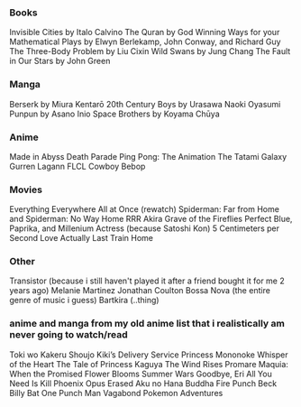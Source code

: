 ### Books
Invisible Cities by Italo Calvino
The Quran by God
Winning Ways for your Mathematical Plays by Elwyn Berlekamp, John Conway, and Richard Guy
The Three-Body Problem by Liu Cixin 
Wild Swans by Jung Chang
The Fault in Our Stars by John Green

### Manga
Berserk by Miura Kentarō
20th Century Boys by Urasawa Naoki
Oyasumi Punpun by Asano Inio
Space Brothers by Koyama Chūya

### Anime
Made in Abyss
Death Parade
Ping Pong: The Animation
The Tatami Galaxy
Gurren Lagann
FLCL
Cowboy Bebop

### Movies
Everything Everywhere All at Once (rewatch)
Spiderman: Far from Home and Spiderman: No Way Home
RRR
Akira
Grave of the Fireflies
Perfect Blue, Paprika, and Millenium Actress (because Satoshi Kon)
5 Centimeters per Second
Love Actually
Last Train Home

### Other
Transistor (because i still haven't played it after a friend bought it for me 2 years ago)
Melanie Martinez 
Jonathan Coulton
Bossa Nova (the entire genre of music i guess)
Bartkira (..thing)

### anime and manga from my old anime list that i realistically am never going to watch/read
Toki wo Kakeru Shoujo 
Kiki’s Delivery Service
Princess Mononoke
Whisper of the Heart
The Tale of Princess Kaguya
The Wind Rises
Promare
Maquia: When the Promised Flower Blooms
Summer Wars
Goodbye, Eri
All You Need Is Kill
Phoenix
Opus
Erased
Aku no Hana
Buddha
Fire Punch
Beck
Billy Bat
One Punch Man
Vagabond
Pokemon Adventures

